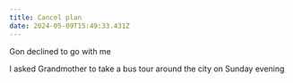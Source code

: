 ```yaml
---
title: Cancel plan
date: 2024-05-09T15:49:33.431Z
---
```


Gon declined to go with me

I asked Grandmother to take a bus tour around the city on Sunday evening
